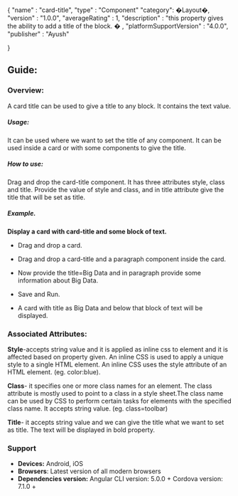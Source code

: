 {
  "name" : "card-title",
  "type" : "Component"
  "category": �Layout�,
  "version" : "1.0.0",
  "averageRating" : 1,
  "description" : "this property gives the ability to add a title of the block. � ,
  "platformSupportVersion" : "4.0.0",
  "publisher" : "Ayush"

}



## Guide:
### Overview:
A card title can be used to give a title to any block. It contains the text value.

##### Usage:
It can be used where we want to set the title of any component. It can be used inside a card or with some components to give the title.
                                                                                                                          

##### How to use:
Drag and drop the card-title component. It has three attributes style, class and title. Provide the value of style and class, and in title attribute give the title that will be set as title.


##### Example.
**Display a card with card-title and some block of text.**

- Drag and drop a card.

- Drag and drop a card-title and a paragraph component inside the card.

- Now provide the title=Big Data and in paragraph provide some information about Big Data.

- Save and Run.

- A card with title as Big Data and below that block of text will be displayed.

### Associated Attributes:
**Style**-accepts string value and it is applied as inline css to element and it is affected based on property given. An inline CSS is used to apply a unique style to a single HTML element. An inline CSS uses the style attribute of an HTML element.
(eg. color:blue).

**Class**- it specifies one or more class names for an element. The class attribute is mostly used to point to a class in a style sheet.The class name can be used by CSS to perform certain tasks for elements with the specified class name. It accepts string value. (eg. class=toolbar)

**Title**- it accepts string value and we can give the title what we want to set as title. The text will be displayed in bold property. 

### Support 
- **Devices:** Android, iOS
- **Browsers**:  Latest version of all modern browsers
- **Dependencies version:** 
 Angular CLI version: 5.0.0 + 
 Cordova version: 7.1.0 +











